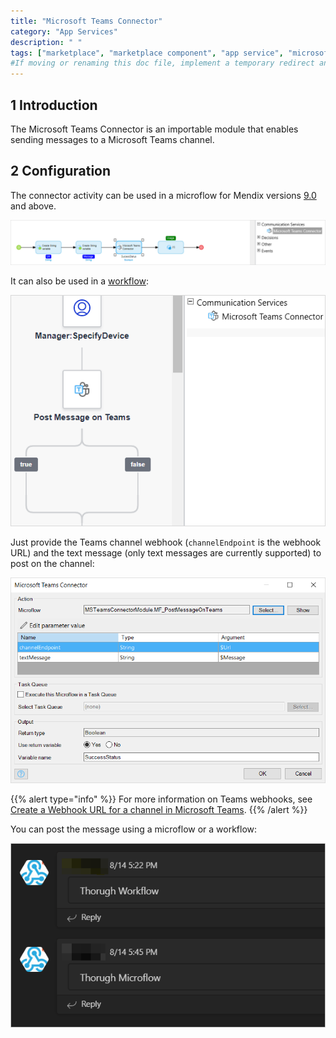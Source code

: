 ```yaml
---
title: "Microsoft Teams Connector"
category: "App Services"
description: " "
tags: ["marketplace", "marketplace component", "app service", "microsoft", "microsoft teams", "connector"]
#If moving or renaming this doc file, implement a temporary redirect and let the respective team know they should update the URL in the product. See Mapping to Products for more details. 
---
```


## 1 Introduction

The Microsoft Teams Connector is an importable module that enables sending messages to a Microsoft Teams channel.

## 2 Configuration

The connector activity can be used in a microflow for Mendix versions [9.0](/releasenotes/studio-pro/9.0) and above.

![](attachments/ms-teams-connector/microflow.png)

It can also be used in a [workflow](/refguide/workflows):

![](attachments/ms-teams-connector/workflow.png)

Just provide the Teams channel webhook (`channelEndpoint` is the webhook URL) and the text message (only text messages are currently supported) to post on the channel: 

![](attachments/ms-teams-connector/action.png)

{{% alert type="info" %}}
For more information on Teams webhooks, see [Create a Webhook URL for a channel in Microsoft Teams](https://docs.servicenow.com/bundle/quebec-it-service-management/page/product/site-reliability-ops/task/create-webhook-url-channel-ms-teams.html).
{{% /alert %}}

You can post the message using a microflow or a workflow:

![](attachments/ms-teams-connector/message.png)
